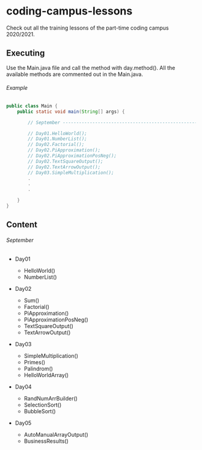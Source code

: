 # coding-campus-lessons
Check out all the training lessons of the part-time coding campus 2020/2021.

## Executing
Use the Main.java file and call the method with day.method(). All the available
methods are commented out in the Main.java.

###### Example
```java
public class Main {
    public static void main(String[] args) {

        // September -----------------------------------------------------------

        // Day01.HelloWorld();
        // Day01.NumberList();
        // Day02.Factorial();
        // Day02.PiApproximation();
        // Day02.PiApproximationPosNeg();
        // Day02.TextSquareOutput();
        // Day02.TextArrowOutput();
        // Day03.SimpleMultiplication();
        .
        .
        .

    }
}

```

## Content

###### September
* Day01
  * HelloWorld()
  * NumberList()

* Day02
  * Sum()
  * Factorial()
  * PiApproximation()
  * PiApproximationPosNeg()
  * TextSquareOutput()
  * TextArrowOutput()

* Day03
  * SimpleMultiplication()
  * Primes()
  * Palindrom()
  * HelloWorldArray()

* Day04
  * RandNumArrBuilder()
  * SelectionSort()
  * BubbleSort()

* Day05
  * AutoManualArrayOutput()
  * BusinessResults()
